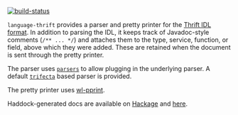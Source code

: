 [![build-status]](https://travis-ci.org/abhinav/language-thrift)

`language-thrift` provides a parser and pretty printer for the [Thrift IDL
format]. In addition to parsing the IDL, it keeps track of Javadoc-style
comments (`/** ... */`) and attaches them to the type, service, function, or
field, above which they were added. These are retained when the document is
sent through the pretty printer.

The parser uses [`parsers`] to allow plugging in the underlying parser. A
default [`trifecta`] based parser is provided.

The pretty printer uses [wl-pprint].

Haddock-generated docs are available on [Hackage] and [here].

  [build-status]: https://travis-ci.org/abhinav/language-thrift.svg?branch=master
  [Thrift IDL format]: http://thrift.apache.org/docs/idl
  [`parsers`]: http://hackage.haskell.org/package/parsers
  [`trifecta`]: http://hackage.haskell.org/package/trifecta
  [wl-pprint]: http://hackage.haskell.org/package/wl-pprint
  [Hackage]: http://hackage.haskell.org/package/language-thrift
  [here]: http://abhinavg.net/language-thrift/
